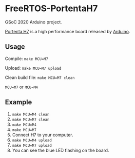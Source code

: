 # FreeRTOS-PortentaH7

GSoC 2020 Arduino project.

[Portenta H7](https://www.arduino.cc/pro/hardware/product/portenta-h7) is a high performance board released by [Arduino](https://www.arduino.cc).

## Usage

Compile:
`make MCU=M7`

Upload:
`make MCU=M7 upload`

Clean build file:
`make MCU=M7 clean`

`MCU=M7` or `MCU=M4`

## Example
1. `make MCU=M4 clean`
2. `make MCU=M7 clean`
3. `make MCU=M4`
4. `make MCU=M7`
5. Connect H7 to your computer.
6. `make MCU=M4 upload`
7. `make MCU=M7 upload`
8. You can see the blue LED flashing on the board.

